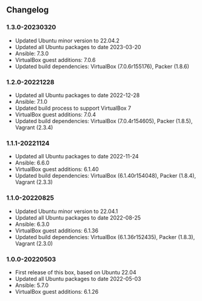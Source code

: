 ## Changelog

### 1.3.0-20230320
* Updated Ubuntu minor version to 22.04.2
* Updated all Ubuntu packages to date 2023-03-20
* Ansible: 7.3.0
* VirtualBox guest additions: 7.0.6
* Updated build dependencies: VirtualBox (7.0.6r155176), Packer (1.8.6)

### 1.2.0-20221228
* Updated all Ubuntu packages to date 2022-12-28
* Ansible: 7.1.0
* Updated build process to support VirtualBox 7
* VirtualBox guest additions: 7.0.4
* Updated build dependencies: VirtualBox (7.0.4r154605), Packer (1.8.5), Vagrant (2.3.4)

### 1.1.1-20221124
* Updated all Ubuntu packages to date 2022-11-24
* Ansible: 6.6.0
* VirtualBox guest additions: 6.1.40
* Updated build dependencies: VirtualBox (6.1.40r154048), Packer (1.8.4), Vagrant (2.3.3)

### 1.1.0-20220825
* Updated Ubuntu minor version to 22.04.1
* Updated all Ubuntu packages to date 2022-08-25
* Ansible: 6.3.0
* VirtualBox guest additions: 6.1.36
* Updated build dependencies: VirtualBox (6.1.36r152435), Packer (1.8.3), Vagrant (2.3.0)

### 1.0.0-20220503
* First release of this box, based on Ubuntu 22.04
* Updated all Ubuntu packages to date 2022-05-03
* Ansible: 5.7.0
* VirtualBox guest additions: 6.1.26